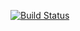[![Build Status](https://dev.azure.com/rhe89/Hub/_apis/build/status/rhe89.hub-shared?branchName=main)](https://dev.azure.com/rhe89/Hub/_build/latest?definitionId=7&branchName=main)
